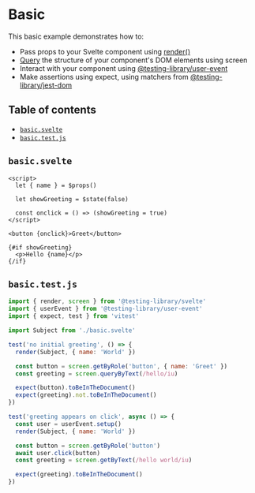 # Basic

This basic example demonstrates how to:

- Pass props to your Svelte component using [render()]
- [Query][] the structure of your component's DOM elements using screen
- Interact with your component using [@testing-library/user-event][]
- Make assertions using expect, using matchers from
  [@testing-library/jest-dom][]

[query]: https://testing-library.com/docs/queries/about
[render()]: https://testing-library.com/docs/svelte-testing-library/api#render
[@testing-library/user-event]: https://testing-library.com/docs/user-event/intro
[@testing-library/jest-dom]: https://github.com/testing-library/jest-dom

## Table of contents

- [`basic.svelte`](#basicsvelte)
- [`basic.test.js`](#basictestjs)

## `basic.svelte`

```svelte file=./basic.svelte
<script>
  let { name } = $props()

  let showGreeting = $state(false)

  const onclick = () => (showGreeting = true)
</script>

<button {onclick}>Greet</button>

{#if showGreeting}
  <p>Hello {name}</p>
{/if}
```

## `basic.test.js`

```js file=./basic.test.js
import { render, screen } from '@testing-library/svelte'
import { userEvent } from '@testing-library/user-event'
import { expect, test } from 'vitest'

import Subject from './basic.svelte'

test('no initial greeting', () => {
  render(Subject, { name: 'World' })

  const button = screen.getByRole('button', { name: 'Greet' })
  const greeting = screen.queryByText(/hello/iu)

  expect(button).toBeInTheDocument()
  expect(greeting).not.toBeInTheDocument()
})

test('greeting appears on click', async () => {
  const user = userEvent.setup()
  render(Subject, { name: 'World' })

  const button = screen.getByRole('button')
  await user.click(button)
  const greeting = screen.getByText(/hello world/iu)

  expect(greeting).toBeInTheDocument()
})
```
